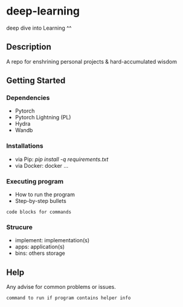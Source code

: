 # deep-learning
deep dive into Learning ^^
## Description

A repo for enshrining personal projects & hard-accumulated wisdom

## Getting Started

### Dependencies

* Pytorch
* Pytorch Lightning (PL)
* Hydra
* Wandb

### Installations

* via Pip: *pip install -q requirements.txt* 
* via Docker: docker ... 

### Executing program

* How to run the program
* Step-by-step bullets
```
code blocks for commands
```
### Strucure 
* implement: implementation(s)
* apps: application(s)
* bins: others storage 
## Help

Any advise for common problems or issues.
```
command to run if program contains helper info
```


